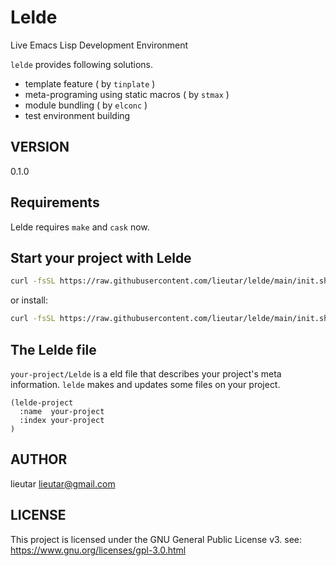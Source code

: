 # Lelde

Live Emacs Lisp Development Environment

`lelde` provides following solutions.

  - template feature ( by `tinplate` )
  - meta-programing using static macros ( by `stmax` )
  - module bundling ( by `elconc` )
  - test environment building


## VERSION

0.1.0

## Requirements

Lelde requires `make` and `cask` now.


## Start your project with Lelde

``` bash
curl -fsSL https://raw.githubusercontent.com/lieutar/lelde/main/init.sh | bash

```

or install:

``` bash
curl -fsSL https://raw.githubusercontent.com/lieutar/lelde/main/init.sh > ~/bin/lelde-init

```

## The Lelde file

`your-project/Lelde` is a eld file that describes your project's meta information.
`lelde` makes and updates some files on your project.

``` emacs-lisp
(lelde-project
  :name  your-project
  :index your-project
)
```


## AUTHOR

lieutar <lieutar@gmail.com>

## LICENSE

This project is licensed under the GNU General Public License v3.
see: https://www.gnu.org/licenses/gpl-3.0.html
